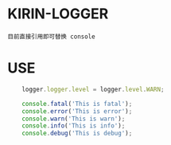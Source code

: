# KIRIN-LOGGER
    目前直接引用即可替换 console
# USE
```javascript
    logger.logger.level = logger.level.WARN;

    console.fatal('This is fatal');
    console.error('This is error');
    console.warn('This is warn');
    console.info('This is info');
    console.debug('This is debug');

```
